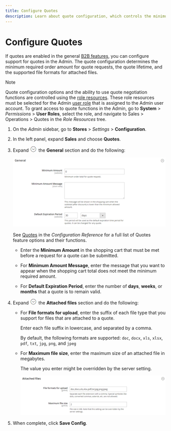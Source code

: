 ```yaml
---
title: Configure Quotes
description: Learn about quote configuration, which controls the minimum required order amount for quote requests, the quote lifetime, and file attachments. 
---
```

# Configure Quotes

If quotes are enabled in the general [B2B features](enable-basic-features.md), you can configure support for quotes in the Admin. The quote configuration determines the minimum required order amount for quote requests, the quote lifetime, and the supported file formats for attached files. 

>[!NOTE]
>
>Quote configuration options and the ability to use quote negotiation functions are controlled using the [role resources](https://docs.magento.com/user-guide/system/permissions-role-resources.html). These role resources must be selected for the Admin [user role](https://docs.magento.com/user-guide/system/permissions-user-roles.html) that is assigned to the Admin user account. To grant access to quote functions in the Admin, go to **System** > _Permissions_ > **User Roles**, select the role, and navigate to Sales > Operations > Quotes in the _Role Resources_ tree.

1. On the _Admin_ sidebar, go to **Stores** > _Settings_ > **Configuration**.

1. In the left panel, expand **Sales** and choose **Quotes**.

1. Expand ![Expansion selector](../assets/icon-display-expand.png) the **General** section and do the following:

   ![Sales quotes configuration - general](./assets/quotes-general.png)<!--- zoom --->

   See [Quotes](https://docs.magento.com/user-guide/configuration/sales/quotes.html) in the _Configuration Reference_ for a full list of Quotes feature options and their functions.

   - Enter the **Minimum Amount** in the shopping cart that must be met before a request for a quote can be submitted.

   - For **Minimum Amount Message**, enter the message that you want to appear when the shopping cart total does not meet the minimum required amount.

   - For **Default Expiration Period**, enter the number of **days**, **weeks**, or **months** that a quote is to remain valid.

1. Expand ![Expansion selector](../assets/icon-display-expand.png) the **Attached files** section and do the following:

   - For **File formats for upload**, enter the suffix of each file type that you support for files that are attached to a quote.

      Enter each file suffix in lowercase, and separated by a comma.

      By default, the following formats are supported: `doc`, `docx`, `xls`, `xlsx`, `pdf`, `txt`, `jpg`, `png`, and `jpeg`

   - For **Maximum file size**, enter the maximum size of an attached file in megabytes.

      The value you enter might be overridden by the server setting.

      ![Sales quotes configuration - attached files](./assets/quotes-attached-files.png)<!--- zoom --->

1. When complete, click **Save Config**.
